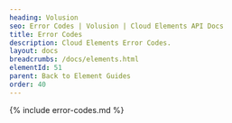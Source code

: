 ```yaml
---
heading: Volusion
seo: Error Codes | Volusion | Cloud Elements API Docs
title: Error Codes
description: Cloud Elements Error Codes.
layout: docs
breadcrumbs: /docs/elements.html
elementId: 51
parent: Back to Element Guides
order: 40
---
```


{% include error-codes.md %}
